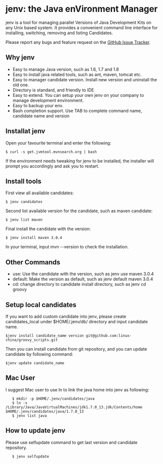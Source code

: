 jenv: the Java enVironment Manager
=======================================
jenv is a tool for managing parallel Versions of Java Development Kits on any Unix based system.
It provides a convenient command line interface for installing, switching, removing and listing Candidates.

Please report any bugs and feature request on the [GitHub Issue Tracker](https://github.com/linux-china/jenv/issues).

## Why jenv
   * Easy to manage Java version, such as 1.6, 1.7 and 1.8
   * Easy to install java related tools, such as ant, maven, tomcat etc.
   * Easy to manager candidate version. Install new version and uninstall the old one.
   * Directory is standard, and friendly to IDE
   * Easy to extend. You can setup your own jenv on your company to manage development environment.
   * Easy to backup your env.
   * Bash completion support. Use TAB to complete command name, candidate name and version

## Installat jenv

Open your favourite terminal and enter the following:

    $ curl -s get.jvmtool.mvnsearch.org | bash

If the environment needs tweaking for jenv to be installed, the installer will prompt you accordingly and ask you to restart.

## Install tools

First view all available candidates:

    $ jenv candidates

Second list available version for the candidate, such as maven candidate:

    $ jenv list maven

Final install the candidate with the version:

    $ jenv install maven 3.0.4
In your terminal, input mvn --version to check the installation.

## Other Commands
  * use: Use the candidate with the version, such as jenv use maven 3.0.4
  * default: Make the version as default, such as jenv default maven 3.0.4
  * cd: change directory to candidate install directory, such as jenv cd groovy

## Setup local candidates
If you want to add custom candidate into jenv, please create candidates_local under $HOME/.jenv/db/ directory and input candidate name.

    $jenv install candidate_name version git@github.com:linux-china/groovy_scripts.git
Then you can install candidate from git repository, and you can update candidate by following command:

    $jenv update candidate_name

## Mac User
I suggest Mac user to use ln to link the java home into jenv as following:

       $ mkdir -p $HOME/.jenv/candidates/java
       $ ln -s /Library/Java/JavaVirtualMachines/jdk1.7.0_13.jdk/Contents/home $HOME/.jenv/candidates/java/1.7.0_13
       $ jenv list java

## How to update jenv
Please use selfupdate command to get last version and candidate repository.

       $ jenv selfupdate